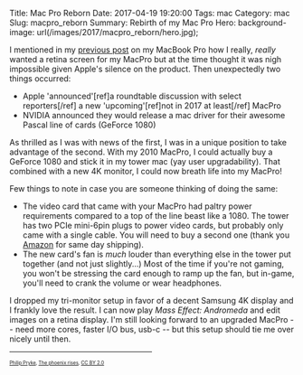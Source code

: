 Title: Mac Pro Reborn
Date: 2017-04-19 19:20:00
Tags: mac
Category: mac
Slug: macpro_reborn
Summary: Rebirth of my Mac Pro
Hero: background-image: url(/images/2017/macpro_reborn/hero.jpg);


I mentioned in my [previous post]({filename}./2017_02_macbook_pro_thoughts.md) on my MacBook Pro how I really, *really* wanted a retina screen for my MacPro but at the time thought it was nigh impossible given Apple's silence on the product. Then unexpectedly two things occurred:

- Apple 'announced'[ref]a roundtable discussion with select reporters[/ref] a new 'upcoming'[ref]not in 2017 at least[/ref] MacPro
- NVIDIA announced they would release a mac driver for their awesome Pascal line of cards (GeForce 1080)

As thrilled as I was with news of the first, I was in a unique position to take advantage of the second. With my 2010 MacPro, I could actually buy a GeForce 1080 and stick it in my tower mac (yay user upgradability). That combined with a new 4K monitor, I could now breath life into my MacPro!

Few things to note in case you are someone thinking of doing the same:

- The video card that came with your MacPro had paltry power requirements compared to a top of the line beast like a 1080. The tower has two PCIe mini-6pin plugs to power video cards, but probably only came with a single cable.  You will need to buy a second one (thank you [Amazon](https://www.amazon.com/gp/product/B01L0BNNDI/) for same day shipping).
- The new card's fan is *much* louder than everything else in the tower put together (and not just slightly...)  Most of the time if you're not gaming, you won't be stressing the card enough to ramp up the fan, but in-game, you'll need to crank the volume or wear headphones.

I dropped my tri-monitor setup in favor of a decent Samsung 4K display and I frankly love the result. I can now play *Mass Effect: Andromeda* and edit images on a retina display. I'm still looking forward to an upgraded MacPro -- need more cores, faster I/O bus, usb-c -- but this setup should tie me over nicely until then.

<div style="text-align: center">
<hr style="width: 50%"/>
</div>

<div style="font-size: 60%">
<a href="http://www.flickr.com/people/40187740@N00">Philip Pryke</a>, <a href="https://commons.wikimedia.org/wiki/File:The_phoenix_rises.jpg">The phoenix rises</a>, <a href="https://creativecommons.org/licenses/by/2.0/legalcode">CC BY 2.0</a>
</div>